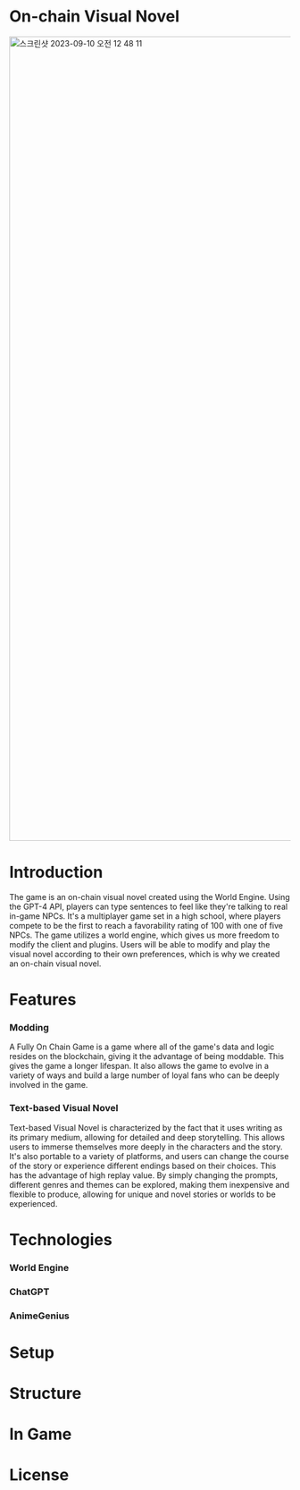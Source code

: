 # On-chain Visual Novel
<img width="1440" alt="스크린샷 2023-09-10 오전 12 48 11" src="https://github.com/canu0205/next-visual-novel/assets/97116506/9e1c3f78-808f-43fc-b0cf-745a471515e9">


# Introduction
The game is an on-chain visual novel created using the World Engine.
Using the GPT-4 API, players can type sentences to feel like they're talking to real in-game NPCs.
It's a multiplayer game set in a high school, where players compete to be the first to reach a favorability rating of 100 with one of five NPCs.
The game utilizes a world engine, which gives us more freedom to modify the client and plugins.
Users will be able to modify and play the visual novel according to their own preferences, which is why we created an on-chain visual novel.

# Features
### Modding
A Fully On Chain Game is a game where all of the game's data and logic resides on the blockchain, giving it the advantage of being moddable. 
This gives the game a longer lifespan.
It also allows the game to evolve in a variety of ways and build a large number of loyal fans who can be deeply involved in the game.

### Text-based Visual Novel
Text-based Visual Novel is characterized by the fact that it uses writing as its primary medium, allowing for detailed and deep storytelling.
This allows users to immerse themselves more deeply in the characters and the story.
It's also portable to a variety of platforms, and users can change the course of the story or experience different endings based on their choices. This has the advantage of high replay value.
By simply changing the prompts, different genres and themes can be explored, making them inexpensive and flexible to produce, allowing for unique and novel stories or worlds to be experienced.

# Technologies
### World Engine

### ChatGPT

### AnimeGenius

# Setup
# Structure
# In Game
# License
